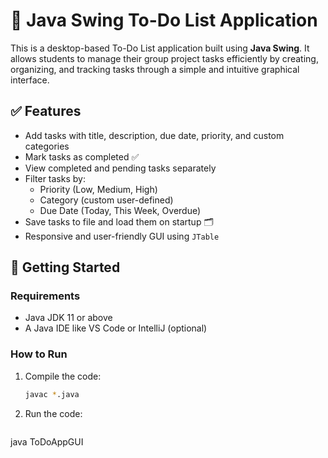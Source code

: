 # 📝 Java Swing To-Do List Application

This is a desktop-based To-Do List application built using **Java Swing**. It allows students to manage their group project tasks efficiently by creating, organizing, and tracking tasks through a simple and intuitive graphical interface.

## ✅ Features

- Add tasks with title, description, due date, priority, and custom categories
- Mark tasks as completed ✅
- View completed and pending tasks separately
- Filter tasks by:
  - Priority (Low, Medium, High)
  - Category (custom user-defined)
  - Due Date (Today, This Week, Overdue)
- Save tasks to file and load them on startup 🗂️
- Responsive and user-friendly GUI using `JTable`

## 🚀 Getting Started

### Requirements
- Java JDK 11 or above
- A Java IDE like VS Code or IntelliJ (optional)

### How to Run

1. Compile the code:
   ```bash
   javac *.java

2. Run the code:
    ```bash
  java ToDoAppGUI  
